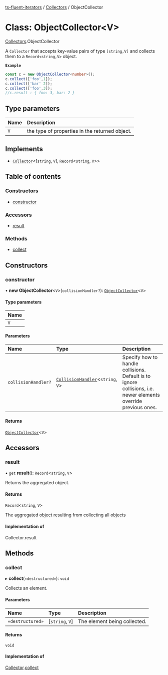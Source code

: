 [ts-fluent-iterators](../README.md) / [Collectors](../modules/Collectors.md) / ObjectCollector

# Class: ObjectCollector\<V\>

[Collectors](../modules/Collectors.md).ObjectCollector

A `Collector` that accepts key-value pairs of type `[string,V]` and collects them to a `Record<string,V>` object.

**`Example`**

```ts
const c = new ObjectCollector<number>();
c.collect(['foo',1]);
c.collect(['bar' 2]);
c.collect(['foo',3]);
//c.result : { foo: 3, bar: 2 }
```

## Type parameters

| Name | Description |
| :------ | :------ |
| `V` | the type of properties in the returned object. |

## Implements

- [`Collector`](../interfaces/Collectors.Collector.md)\<[`string`, `V`], `Record`\<`string`, `V`\>\>

## Table of contents

### Constructors

- [constructor](Collectors.ObjectCollector.md#constructor)

### Accessors

- [result](Collectors.ObjectCollector.md#result)

### Methods

- [collect](Collectors.ObjectCollector.md#collect)

## Constructors

### constructor

• **new ObjectCollector**\<`V`\>(`collisionHandler?`): [`ObjectCollector`](Collectors.ObjectCollector.md)\<`V`\>

#### Type parameters

| Name |
| :------ |
| `V` |

#### Parameters

| Name | Type | Description |
| :------ | :------ | :------ |
| `collisionHandler?` | [`CollisionHandler`](../README.md#collisionhandler)\<`string`, `V`\> | Specify how to handle collisions. Default is to ignore collisions, i.e. newer elements override previous ones. |

#### Returns

[`ObjectCollector`](Collectors.ObjectCollector.md)\<`V`\>

## Accessors

### result

• `get` **result**(): `Record`\<`string`, `V`\>

Returns the aggregated object.

#### Returns

`Record`\<`string`, `V`\>

The aggregated object resulting from collecting all objects

#### Implementation of

Collector.result

## Methods

### collect

▸ **collect**(`«destructured»`): `void`

Collects an element.

#### Parameters

| Name | Type | Description |
| :------ | :------ | :------ |
| `«destructured»` | [`string`, `V`] | The element being collected. |

#### Returns

`void`

#### Implementation of

[Collector](../interfaces/Collectors.Collector.md).[collect](../interfaces/Collectors.Collector.md#collect)
